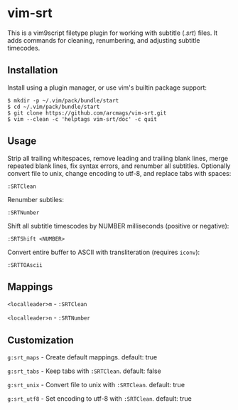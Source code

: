 # vim-srt

This is a vim9script filetype plugin for working with subtitle (*.srt*) files.
It adds commands for cleaning, renumbering, and adjusting subtitle timecodes.

## Installation
Install using a plugin manager, or use vim's builtin package support:

    $ mkdir -p ~/.vim/pack/bundle/start
    $ cd ~/.vim/pack/bundle/start
    $ git clone https://github.com/arcmags/vim-srt.git
    $ vim --clean -c 'helptags vim-srt/doc' -c quit

## Usage

Strip all trailing whitespaces, remove leading and trailing blank lines, merge
repeated blank lines, fix syntax errors, and renumber all subtitles.
Optionally convert file to unix, change encoding to utf-8, and replace tabs
with spaces:

    :SRTClean

Renumber subtiles:

    :SRTNumber

Shift all subtitle timescodes by NUMBER milliseconds (positive or negative):

    :SRTShift <NUMBER>

Convert entire buffer to ASCII with transliteration (requires `iconv`):

    :SRTTOAscii

## Mappings

`<localleader>m` - `:SRTClean`

`<localleader>n` - `:SRTNumber`

## Customization

`g:srt_maps` -  Create default mappings. default: true

`g:srt_tabs` - Keep tabs with `:SRTClean`. default: false

`g:srt_unix` - Convert file to unix with `:SRTClean`. default: true

`g:srt_utf8` - Set encoding to utf-8 with `:SRTClean`. default: true

<!--metadata:
author: Chris Magyar
description: Vim9script subtitle file plugin.
keywords: vim, vim9script, plugin, subtitle, srt
-->
